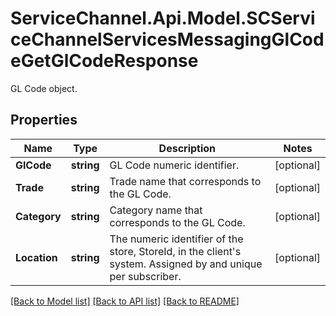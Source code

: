 # ServiceChannel.Api.Model.SCServiceChannelServicesMessagingGlCodeGetGlCodeResponse
GL Code object.

## Properties

Name | Type | Description | Notes
------------ | ------------- | ------------- | -------------
**GlCode** | **string** | GL Code numeric identifier. | [optional] 
**Trade** | **string** | Trade name that corresponds to the GL Code. | [optional] 
**Category** | **string** | Category name that corresponds to the GL Code. | [optional] 
**Location** | **string** | The numeric identifier of the store, StoreId, in the client&#39;s system. Assigned by and unique per subscriber. | [optional] 

[[Back to Model list]](../README.md#documentation-for-models) [[Back to API list]](../README.md#documentation-for-api-endpoints) [[Back to README]](../README.md)

